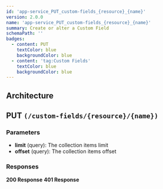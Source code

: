 ```yaml
---
id: 'app-service_PUT_custom-fields_{resource}_{name}'
version: 2.0.0
name: 'app-service_PUT_custom-fields_{resource}_{name}'
summary: Create or alter a Custom Field
schemaPath: ''
badges:
  - content: PUT
    textColor: blue
    backgroundColor: blue
  - content: 'tag:Custom Fields'
    textColor: blue
    backgroundColor: blue
---
```

## Architecture
<NodeGraph />



## PUT `(/custom-fields/{resource}/{name})`

### Parameters
- **limit** (query): The collection items limit
- **offset** (query): The collection items offset




### Responses
**200 Response**
<SchemaViewer file="response-200.json" maxHeight="500" id="response-200" />
      **401 Response**
<SchemaViewer file="response-401.json" maxHeight="500" id="response-401" />
